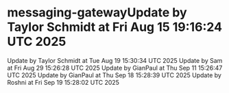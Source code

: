 # messaging-gatewayUpdate by Taylor Schmidt at Fri Aug 15 19:16:24 UTC 2025
Update by Taylor Schmidt at Tue Aug 19 15:30:34 UTC 2025
Update by Sam at Fri Aug 29 15:26:28 UTC 2025
Update by GianPaul at Thu Sep 11 15:26:47 UTC 2025
Update by GianPaul at Thu Sep 18 15:28:39 UTC 2025
Update by Roshni at Fri Sep 19 15:28:02 UTC 2025
